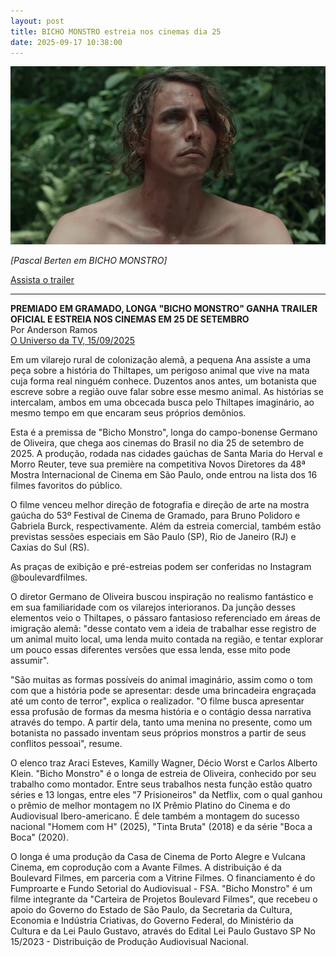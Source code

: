 ```yaml
---
layout: post
title: BICHO MONSTRO estreia nos cinemas dia 25
date: 2025-09-17 10:38:00
---
```

![](/uploads/bchm-pascal.jpg)

*\[Pascal Berten em BICHO MONSTRO]*

[Assista o trailer](https://youtu.be/44iwnpRwi_g)[](https://youtu.be/44iwnpRwi_g)

- - -

**PREMIADO EM GRAMADO, LONGA "BICHO MONSTRO" GANHA TRAILER OFICIAL E ESTREIA NOS CINEMAS EM 25 DE SETEMBRO**\
Por Anderson Ramos\
[O Universo da TV, 15/09/2025](https://www.ouniversodatv.com/2025/09/premiado-em-gramado-longa-bicho-monstro.html)

[](https://www.ouniversodatv.com/2025/09/premiado-em-gramado-longa-bicho-monstro.html)Em um vilarejo rural de colonização alemã, a pequena Ana assiste a uma peça sobre a história do Thiltapes, um perigoso animal que vive na mata cuja forma real ninguém conhece. Duzentos anos antes, um botanista que escreve sobre a região ouve falar sobre esse mesmo animal. As histórias se intercalam, ambos em uma obcecada busca pelo Thiltapes imaginário, ao mesmo tempo em que encaram seus próprios demônios.

Esta é a premissa de "Bicho Monstro", longa do campo-bonense Germano de Oliveira, que chega aos cinemas do Brasil no dia 25 de setembro de 2025. A produção, rodada nas cidades gaúchas de Santa Maria do Herval e Morro Reuter, teve sua première na competitiva Novos Diretores da 48ª Mostra Internacional de Cinema em São Paulo, onde entrou na lista dos 16 filmes favoritos do público.

O filme venceu melhor direção de fotografia e direção de arte na mostra gaúcha do 53º Festival de Cinema de Gramado, para Bruno Polidoro e Gabriela Burck, respectivamente. Além da estreia comercial, também estão previstas sessões especiais em São Paulo (SP), Rio de Janeiro (RJ) e Caxias do Sul (RS).

As praças de exibição e pré-estreias podem ser conferidas no Instagram @boulevardfilmes.

O diretor Germano de Oliveira buscou inspiração no realismo fantástico e em sua familiaridade com os vilarejos interioranos. Da junção desses elementos veio o Thiltapes, o pássaro fantasioso referenciado em áreas de imigração alemã: "desse contato vem a ideia de trabalhar esse registro de um animal muito local, uma lenda muito contada na região, e tentar explorar um pouco essas diferentes versões que essa lenda, esse mito pode assumir".

"São muitas as formas possíveis do animal imaginário, assim como o tom com que a história pode se apresentar: desde uma brincadeira engraçada até um conto de terror", explica o realizador. "O filme busca apresentar essa profusão de formas da mesma história e o contágio dessa narrativa através do tempo. A partir dela, tanto uma menina no presente, como um botanista no passado inventam seus próprios monstros a partir de seus conflitos pessoai", resume.

O elenco traz Araci Esteves, Kamilly Wagner, Décio Worst e Carlos Alberto Klein. "Bicho Monstro" é o longa de estreia de Oliveira, conhecido por seu trabalho como montador. Entre seus trabalhos nesta função estão quatro séries e 13 longas, entre eles "7 Prisioneiros" da Netflix, com o qual ganhou o prêmio de melhor montagem no IX Prêmio Platino do Cinema e do Audiovisual Ibero-americano. É dele também a montagem do sucesso nacional "Homem com H" (2025), "Tinta Bruta" (2018) e da série "Boca a Boca" (2020).

O longa é uma produção da Casa de Cinema de Porto Alegre e Vulcana Cinema, em coprodução com a Avante Filmes. A distribuição é da Boulevard Filmes, em parceria com a Vitrine Filmes. O financiamento é do Fumproarte e Fundo Setorial do Audiovisual - FSA. "Bicho Monstro" é um filme integrante da "Carteira de Projetos Boulevard Filmes", que recebeu o apoio do Governo do Estado de São Paulo, da Secretaria da Cultura, Economia e Indústria Criativas, do Governo Federal, do Ministério da Cultura e da Lei Paulo Gustavo, através do Edital Lei Paulo Gustavo SP No 15/2023 - Distribuição de Produção Audiovisual Nacional.
